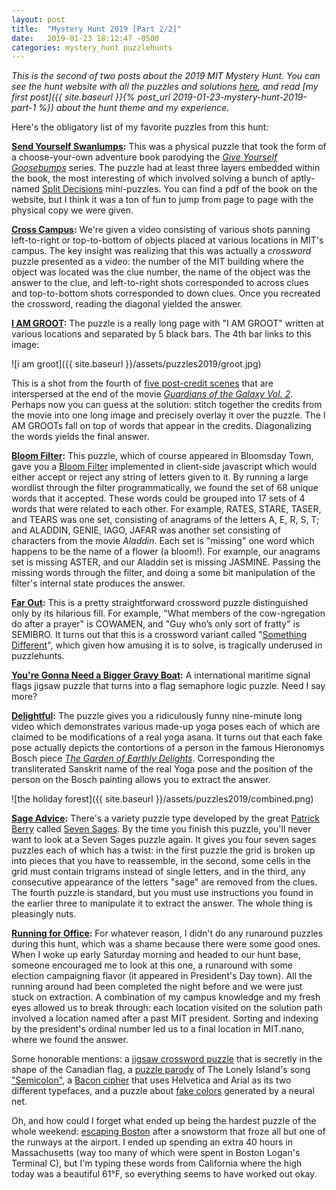 ```yaml
---
layout: post
title:  "Mystery Hunt 2019 [Part 2/2]"
date:   2019-01-23 18:12:47 -0500
categories: mystery_hunt puzzlehunts
---
```


*This is the second of two posts about the 2019 MIT Mystery Hunt. You can see the hunt website with all the puzzles and solutions [here](http://web.mit.edu/puzzle/www/2019/full.html), and read [my first post]({{ site.baseurl }}{% post_url 2019-01-23-mystery-hunt-2019-part-1 %}) about the hunt theme and my experience.*

Here's the obligatory list of my favorite puzzles from this hunt:

<!--more-->

**[Send Yourself Swanlumps](http://web.mit.edu/puzzle/www/2019/puzzle/send_yourself_swanlumps.html):** This was a physical puzzle that took the form of a choose-your-own adventure book parodying the [*Give Yourself Goosebumps*](https://en.wikipedia.org/wiki/Give_Yourself_Goosebumps) series. The puzzle had at least three layers embedded within the book, the most interesting of which involved solving a bunch of aptly-named [Split Decisions](https://www.nytimes.com/2018/12/29/crosswords/variety-split-decisions.html) mini-puzzles. You can find a pdf of the book on the website, but I think it was a ton of fun to jump from page to page with the physical copy we were given.

**[Cross Campus](http://web.mit.edu/puzzle/www/2019/puzzle/cross_campus.html):** We're given a video consisting of various shots panning left-to-right or top-to-bottom of objects placed at various locations in MIT's campus. The key insight was realizing that this was actually a *crossword* puzzle presented as a video: the number of the MIT building where the object was located was the clue number, the name of the object was the answer to the clue, and left-to-right shots corresponded to across clues and top-to-bottom shots corresponded to down clues. Once you recreated the crossword, reading the diagonal yielded the answer.

**[I AM GROOT](http://web.mit.edu/puzzle/www/2019/puzzle/i_am_groot.html):** The puzzle is a really long page with "I AM GROOT" written at various locations and separated by 5 black bars. The 4th bar links to this image:

![i am groot]({{ site.baseurl }}/assets/puzzles2019/groot.jpg)

This is a shot from the fourth of [five post-credit scenes](https://www.youtube.com/watch?v=0o3xIQD7ATE&t=7s) that are interspersed at the end of the movie [*Guardians of the Galaxy Vol. 2*](https://en.wikipedia.org/wiki/Guardians_of_the_Galaxy_Vol._2). Perhaps now you can guess at the solution: stitch together the credits from the movie into one long image and precisely overlay it over the puzzle. The I AM GROOTs fall on top of words that appear in the credits. Diagonalizing the words yields the final answer.

**[Bloom Filter](http://web.mit.edu/puzzle/www/2019/puzzle/bloom_filter.html):** This puzzle, which of course appeared in Bloomsday Town, gave you a [Bloom Filter](https://en.wikipedia.org/wiki/Bloom_filter) implemented in client-side javascript which would either accept or reject any string of letters given to it. By running a large wordlist through the filter programmatically, we found the set of 68 unique words that it accepted. These words could be grouped into 17 sets of 4 words that were related to each other. For example, RATES, STARE, TASER, and TEARS was one set, consisting of anagrams of the letters A, E, R, S, T; and ALADDIN, GENIE, IAGO, JAFAR was another set consisting of characters from the movie *Aladdin*. Each set is "missing" one word which happens to be the name of a flower (a bloom!). For example, our anagrams set is missing ASTER, and our Aladdin set is missing JASMINE. Passing the missing words through the filter, and doing a some bit manipulation of the filter's internal state produces the answer.

**[Far Out](http://web.mit.edu/puzzle/www/2019/puzzle/far_out.html):** This is a pretty straightforward crossword puzzle distinguished only by its hilarious fill. For example, "What members of the cow-ngregation do after a prayer" is COWAMEN, and "Guy who’s only sort of fratty" is SEMIBRO. It turns out that this is a crossword variant called "[Something Different](https://devjoe.appspot.com/huntindex/keyword/somethingdifferentcrossword)", which given how amusing it is to solve, is tragically underused in puzzlehunts.

**[You're Gonna Need a Bigger Gravy Boat](http://web.mit.edu/puzzle/www/2019/puzzle/youre_gonna_need_a_bigger_gravy_boat.html):** A international maritime signal flags jigsaw puzzle that turns into a flag semaphore logic puzzle. Need I say more?

**[Delightful](http://web.mit.edu/puzzle/www/2019/puzzle/delightful.html):** The puzzle gives you a ridiculously funny nine-minute long video which demonstrates various made-up yoga poses each of which are claimed to be modifications of a real yoga asana. It turns out that each fake pose actually depicts the contortions of a person in the famous Hieronomys Bosch piece [*The Garden of Earthly Delights*](https://en.wikipedia.org/wiki/The_Garden_of_Earthly_Delights). Corresponding the transliterated Sanskrit name of the real Yoga pose and the position of the person on the Bosch painting allows you to extract the answer.

![the holiday forest]({{ site.baseurl }}/assets/puzzles2019/combined.png)

**[Sage Advice](http://web.mit.edu/puzzle/www/2019/puzzle/sage_advice.html):** There's a variety puzzle type developed by the great [Patrick Berry](http://aframegames.com/store/?page_id=140) called [Seven Sages](http://online.wsj.com/public/resources/documents/puzzle140816.pdf). By the time you finish this puzzle, you'll never want to look at a Seven Sages puzzle again. It gives you four seven sages puzzles each of which has a twist: in the first puzzle the grid is broken up into pieces that you have to reassemble, in the second, some cells in the grid must contain trigrams instead of single letters, and in the third, any consecutive appearance of the letters "sage" are removed from the clues. The fourth puzzle is standard, but you must use instructions you found in the earlier three to manipulate it to extract the answer. The whole thing is pleasingly nuts.

**[Running for Office](http://web.mit.edu/puzzle/www/2019/puzzle/running_for_office.html):** For whatever reason, I didn't do any runaround puzzles during this hunt, which was a shame because there were some good ones. When I woke up early Saturday morning and headed to our hunt base, someone encouraged me to look at this one, a runaround with some election campaigning flavor (it appeared in President's Day town). All the running around had been completed the night before and we were just stuck on extraction. A combination of my campus knowledge and my fresh eyes allowed us to break through: each location visited on the solution path involved a location named after a past MIT president. Sorting and indexing by the president's ordinal number led us to a final location in MIT.nano, where we found the answer.

Some honorable mentions: a [jigsaw crossword puzzle](http://web.mit.edu/puzzle/www/2019/puzzle/we_see_thee_rise.html) that is secretly in the shape of the Canadian flag, a [puzzle parody](http://web.mit.edu/puzzle/www/2019/puzzle/comma_and_a_freaking_dot.html) of The Lonely Island's song ["Semicolon"](https://www.youtube.com/watch?v=M94ii6MVilw), a [Bacon cipher](http://web.mit.edu/puzzle/www/2019/puzzle/helvetica_is_only_an_okay_font.html) that uses Helvetica and Arial as its two different typefaces, and a puzzle about [fake colors](http://web.mit.edu/puzzle/www/2019/puzzle/deep_blue.html) generated by a neural net.

Oh, and how could I forget what ended up being the hardest puzzle of the whole weekend: [escaping Boston](https://boston.cbslocal.com/2019/01/21/logan-flight-status-delays-cancellations-weather/) after a snowstorm that froze all but one of the runways at the airport. I ended up spending an extra 40 hours in Massachusetts (way too many of which were spent in Boston Logan's Terminal C), but I'm typing these words from California where the high today was a beautiful 61°F, so everything seems to have worked out okay.
